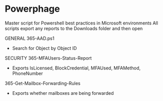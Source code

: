 # Powerphage
Master script for Powershell best practices in Microsoft environments
All scripts export any reports to the Downloads folder and then open

GENERAL
365-AAD.ps1
- Search for Object by Object ID

SECURITY
365-MFAUsers-Status-Report
- Exports IsLicensed, BlockCredential, MFAUsed, MFAMethod, PhoneNumber

365-Get-Mailbox-Forwarding-Rules
- Exports whether mailboxes are being forwarded